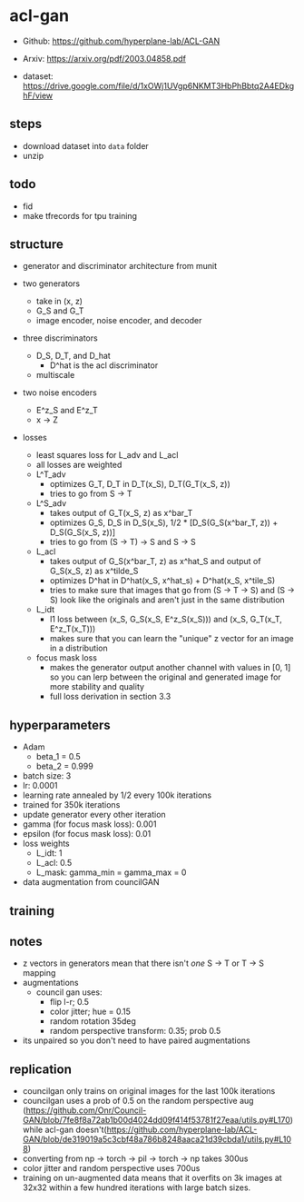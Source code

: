 # acl-gan

- Github: https://github.com/hyperplane-lab/ACL-GAN
- Arxiv: https://arxiv.org/pdf/2003.04858.pdf

- dataset: https://drive.google.com/file/d/1xOWj1UVgp6NKMT3HbPhBbtq2A4EDkghF/view

## steps

- download dataset into `data` folder
- unzip

## todo

- fid
- make tfrecords for tpu training

## structure

- generator and discriminator architecture from munit

- two generators
    - take in (x, z)
    - G_S and G_T
    - image encoder, noise encoder, and decoder
- three discriminators
    - D_S, D_T, and D_hat
        - D^hat is the acl discriminator
    - multiscale 
- two noise encoders
    - E^z_S and E^z_T
    - x -> Z
- losses
    - least squares loss for L_adv and L_acl
    - all losses are weighted
    - L^T_adv
        - optimizes G_T, D_T in D_T(x_S), D_T(G_T(x_S, z))
        - tries to go from S -> T
    - L^S_adv
        - takes output of G_T(x_S, z) as x^bar_T
        - optimizes G_S, D_S in D_S(x_S), 1/2 * [D_S(G_S(x^bar_T, z)) + D_S(G_S(x_S, z))]
        - tries to go from (S -> T) -> S and S -> S
    - L_acl
        - takes output of G_S(x^bar_T, z) as x^hat_S and output of G_S(x_S, z) as x^tilde_S
        - optimizes D^hat in D^hat(x_S, x^hat_s) + D^hat(x_S, x^tile_S)
        - tries to make sure that images that go from (S -> T -> S) and (S -> S) look like the originals and aren't just in the same distribution
    - L_idt
        - l1 loss between (x_S, G_S(x_S, E^z_S(x_S))) and (x_S, G_T(x_T, E^z_T(x_T)))
        - makes sure that you can learn the "unique" z vector for an image in a distribution
    - focus mask loss
        - makes the generator output another channel with values in [0, 1] so you can lerp between the original and generated image for more stability and quality
        - full loss derivation in section 3.3

## hyperparameters

- Adam
    - beta_1 = 0.5
    - beta_2 = 0.999
- batch size: 3
- lr: 0.0001
- learning rate annealed by 1/2 every 100k iterations
- trained for 350k iterations
- update generator every other iteration
- gamma (for focus mask loss): 0.001
- epsilon (for focus mask loss): 0.01
- loss weights
    - L_idt: 1
    - L_acl: 0.5
    - L_mask: gamma_min = gamma_max = 0
- data augmentation from councilGAN

## training

## notes

- z vectors in generators mean that there isn't *one* S -> T or T -> S mapping
- augmentations
    - council gan uses:
        - flip l-r; 0.5
        - color jitter; hue = 0.15
        - random rotation 35deg
        - random perspective transform: 0.35; prob 0.5
- its unpaired so you don't need to have paired augmentations

## replication

- councilgan only trains on original images for the last 100k iterations
- councilgan uses a prob of 0.5 on the random perspective aug (https://github.com/Onr/Council-GAN/blob/7fe8f8a72ab1b00d4024dd09f414f53781f27eaa/utils.py#L170) while acl-gan doesn't(https://github.com/hyperplane-lab/ACL-GAN/blob/de319019a5c3cbf48a786b8248aaca21d39cbda1/utils.py#L108)
- converting from np -> torch -> pil -> torch -> np takes 300us
- color jitter and random perspective uses 700us
- training on un-augmented data means that it overfits on 3k images at 32x32 within a few hundred iterations with large batch sizes.